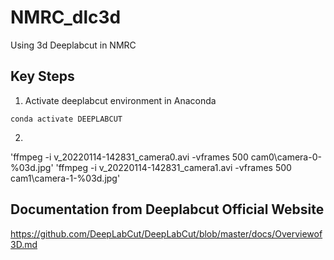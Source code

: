 # NMRC_dlc3d

Using 3d Deeplabcut in NMRC

## Key Steps

1. Activate deeplabcut environment in Anaconda

`conda activate DEEPLABCUT`

2. 



'ffmpeg -i v_20220114-142831_camera0.avi -vframes 500 cam0\camera-0-%03d.jpg'
'ffmpeg -i v_20220114-142831_camera1.avi -vframes 500 cam1\camera-1-%03d.jpg'

## Documentation from Deeplabcut Official Website
https://github.com/DeepLabCut/DeepLabCut/blob/master/docs/Overviewof3D.md


